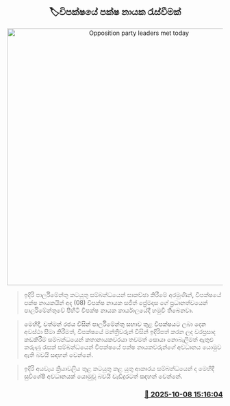 <p align='center'><b><h2 align='center' title='Opposition party leaders met today'>🏷විපක්ෂයේ පක්ෂ නායක රැස්වීමක්</h2></b></p>
<p align='center'><img src='https://helakuru.sgp1.cdn.digitaloceanspaces.com/esana/images/lib/sajith-lg.jpg' width='600' alt='Opposition party leaders met today'></p>

> ඉදිරි පාර්ලිමේන්තු කටයුතු සම්බන්ධයෙන් සාකච්ඡා කිරීමේ අරමුණින්, විපක්ෂයේ පක්ෂ නායකයින් අද (08) විපක්ෂ නායක සජිත් ප්‍රේමදාස ගේ ප්‍රධානත්වයෙන් පාර්ලිමේන්තුවේ පිහිටි විපක්ෂ නායක කාර්යාලයේදී හමුවී තිබෙනවා.

> මෙහිදී, වත්මන් රජය විසින් පාර්ලිමේන්තු සභාව තුළ විපක්ෂයට ලබා දෙන අවස්ථා සීමා කිරීමත්, විපක්ෂයේ මන්ත්‍රීවරුන් විසින් ඉදිරිපත් කරන ලද වරප්‍රසාද කඩකිරීම් සම්බන්ධයෙන් කතානායකවරයා තවමත් සොයා නොබැලීමත් ඇතුළු කරුණු රැසක් සම්බන්ධයෙන් විපක්ෂයේ පක්ෂ නායකවරුන්ගේ අවධානය යොමුව ඇති බවයි සඳහන් වෙන්නේ.

> ඉදිරි අයවැය ක්‍රියාවලිය තුළ කටයුතු කළ යුතු ආකාරය සම්බන්ධයෙන් ද මෙහිදී සුවිශේෂී අවධානයක් යොමුවූ බවයි වැඩිදුරටත් සඳහන් වෙන්නේ.



<h3 align='right'><a href='https://www.helakuru.lk/esana/p/114314/'>📅 2025-10-08 15:16:04</a></h3>
